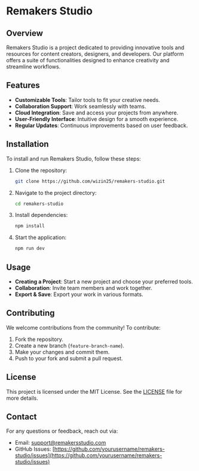 # Remakers Studio

## Overview
Remakers Studio is a project dedicated to providing innovative tools and resources for content creators, designers, and developers. Our platform offers a suite of functionalities designed to enhance creativity and streamline workflows.

## Features
- **Customizable Tools**: Tailor tools to fit your creative needs.
- **Collaboration Support**: Work seamlessly with teams.
- **Cloud Integration**: Save and access your projects from anywhere.
- **User-Friendly Interface**: Intuitive design for a smooth experience.
- **Regular Updates**: Continuous improvements based on user feedback.

## Installation
To install and run Remakers Studio, follow these steps:

1. Clone the repository:
   ```sh
   git clone https://github.com/wizin25/remakers-studio.git
   ```
2. Navigate to the project directory:
   ```sh
   cd remakers-studio
   ```
3. Install dependencies:
   ```sh
   npm install
   ```
4. Start the application:
   ```sh
   npm run dev
   ```

## Usage
- **Creating a Project**: Start a new project and choose your preferred tools.
- **Collaboration**: Invite team members and work together.
- **Export & Save**: Export your work in various formats.

## Contributing
We welcome contributions from the community! To contribute:
1. Fork the repository.
2. Create a new branch (`feature-branch-name`).
3. Make your changes and commit them.
4. Push to your fork and submit a pull request.

## License
This project is licensed under the MIT License. See the [LICENSE](LICENSE) file for more details.

## Contact
For any questions or feedback, reach out via:
- Email: support@remakersstudio.com
- GitHub Issues: [https://github.com/yourusername/remakers-studio/issues](https://github.com/yourusername/remakers-studio/issues)

